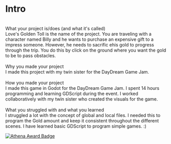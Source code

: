 # Intro
<br/>What your project is/does (and what it's called) <br/>
Love's Golden Toll is the name of the project. You are traveling with a character named Billy and he wants to purchase an expensive gift to a impress someone. However, he needs to sacrific ehis gold to progress through the trip. You do this by click on the ground where you want the gold to be to pass obstacles.<br/><br/>
Why you made your project <br/>
I made this project with my twin sister for the DayDream Game Jam.<br/><br/>
How you made your project <br/>
I made this game in Godot for the DayDream Game Jam. I spent 14 hours programming and learning GDScript during the event. I worked collaboratively with my twin sister who created the visuals for the game. <br/><br/>
What you struggled with and what you learned<br/>
I struggled a lot with the concept of global and local files. I needed this to program the Gold amount and keep it consistent throughout the different scenes. I have learned basic GDScript to program simple games. :)

[![Athena Award Badge](https://img.shields.io/endpoint?url=https%3A%2F%2Faward.athena.hackclub.com%2Fapi%2Fbadge)](https://award.athena.hackclub.com?utm_source=readme)
